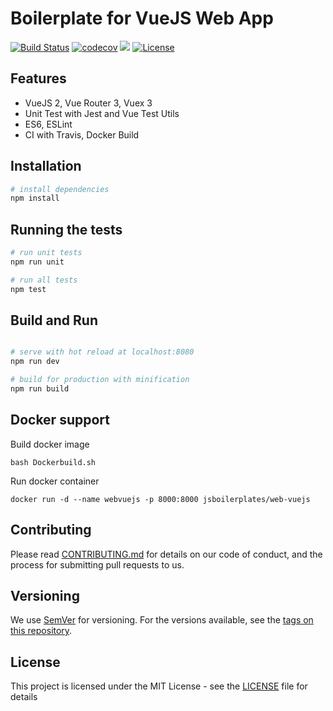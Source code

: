 # Boilerplate for VueJS Web App
[![Build Status](https://travis-ci.org/jsboilerplates/web-vuejs.svg?branch=master)](https://travis-ci.org/jsboilerplates/web-vuejs)
[![codecov](https://codecov.io/gh/jsboilerplates/web-vuejs/branch/master/graph/badge.svg)](https://codecov.io/gh/jsboilerplates/web-vuejs)
[![](https://images.microbadger.com/badges/image/jsboilerplates/web-vuejs.svg)](https://microbadger.com/images/jsboilerplates/web-vuejs)
[![License](https://img.shields.io/badge/license-MIT-blue.svg)](https://github.com/jsboilerplates/web-vuejs/blob/master/LICENSE)

## Features
- VueJS 2, Vue Router 3, Vuex 3
- Unit Test with Jest and Vue Test Utils
- ES6, ESLint
- CI with Travis, Docker Build

## Installation

``` bash
# install dependencies
npm install

```

## Running the tests

``` bash
# run unit tests
npm run unit

# run all tests
npm test
```

## Build and Run

``` bash

# serve with hot reload at localhost:8080
npm run dev

# build for production with minification
npm run build

```

## Docker support

Build docker image

```
bash Dockerbuild.sh
```

Run docker container

```
docker run -d --name webvuejs -p 8000:8000 jsboilerplates/web-vuejs
```

## Contributing

Please read [CONTRIBUTING.md](CONTRIBUTING.md) for details on our code of conduct, and the process for submitting pull requests to us.

## Versioning

We use [SemVer](http://semver.org/) for versioning. For the versions available, see the [tags on this repository](https://github.com/jsboilerplates/web-vuejs/tags).

## License

This project is licensed under the MIT License - see the [LICENSE](LICENSE) file for details
